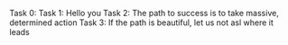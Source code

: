 Task 0: <o>
Task 1: Hello you
Task 2: The path to success is to take massive, determined action
Task 3: If the path is beautiful, let us not asl where it leads

